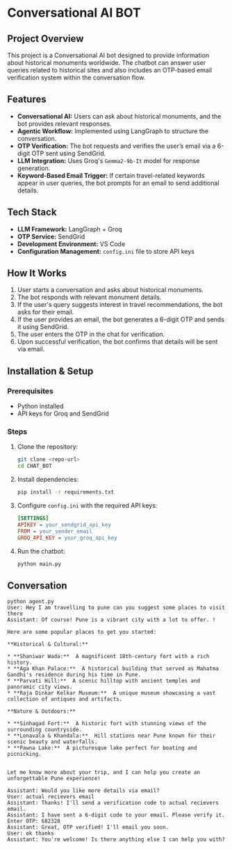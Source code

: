 # Conversational AI BOT

## Project Overview
This project is a Conversational AI bot designed to provide information about historical monuments worldwide. The chatbot can answer user queries related to historical sites and also includes an OTP-based email verification system within the conversation flow.

## Features
- **Conversational AI:** Users can ask about historical monuments, and the bot provides relevant responses.
- **Agentic Workflow:** Implemented using LangGraph to structure the conversation.
- **OTP Verification:** The bot requests and verifies the user’s email via a 6-digit OTP sent using SendGrid.
- **LLM Integration:** Uses Groq's `Gemma2-9b-It` model for response generation.
- **Keyword-Based Email Trigger:** If certain travel-related keywords appear in user queries, the bot prompts for an email to send additional details.

## Tech Stack
- **LLM Framework:** LangGraph + Groq
- **OTP Service:** SendGrid
- **Development Environment:** VS Code
- **Configuration Management:** `config.ini` file to store API keys

## How It Works
1. User starts a conversation and asks about historical monuments.
2. The bot responds with relevant monument details.
3. If the user's query suggests interest in travel recommendations, the bot asks for their email.
4. If the user provides an email, the bot generates a 6-digit OTP and sends it using SendGrid.
5. The user enters the OTP in the chat for verification.
6. Upon successful verification, the bot confirms that details will be sent via email.

## Installation & Setup
### Prerequisites
- Python installed
- API keys for Groq and SendGrid

### Steps
1. Clone the repository:
   ```bash
   git clone <repo-url>
   cd CHAT_BOT
   ```
2. Install dependencies:
   ```bash
   pip install -r requirements.txt
   ```
3. Configure `config.ini` with the required API keys:
   ```ini
   [SETTINGS]
   APIKEY = your_sendgrid_api_key
   FROM = your_sender_email
   GROQ_API_KEY = your_groq_api_key
   ```
4. Run the chatbot:
   ```bash
   python main.py
   ```

## Conversation
```
python agent.py       
User: Hey I am travelling to pune can you suggest some places to visit there
Assistant: Of course! Pune is a vibrant city with a lot to offer. ! 

Here are some popular places to get you started:

**Historical & Cultural:**

* **Shaniwar Wada:**  A magnificent 18th-century fort with a rich history.
* **Aga Khan Palace:**  A historical building that served as Mahatma Gandhi's residence during his time in Pune.
* **Parvati Hill:**  A scenic hilltop with ancient temples and panoramic city views.
* **Raja Dinkar Kelkar Museum:**  A unique museum showcasing a vast collection of antiques and artifacts.

**Nature & Outdoors:**

* **Sinhagad Fort:**  A historic fort with stunning views of the surrounding countryside.
* **Lonavala & Khandala:**  Hill stations near Pune known for their scenic beauty and waterfalls.
* **Pawna Lake:**  A picturesque lake perfect for boating and picnicking.


Let me know more about your trip, and I can help you create an unforgettable Pune experience!

Assistant: Would you like more details via email?
User: actual recievers email
Assistant: Thanks! I'll send a verification code to actual recievers email.
Assistant: I have sent a 6-digit code to your email. Please verify it.
Enter OTP: 682328
Assistant: Great, OTP verified! I'll email you soon.
User: ok thanks
Assistant: You're welcome! Is there anything else I can help you with?
```
